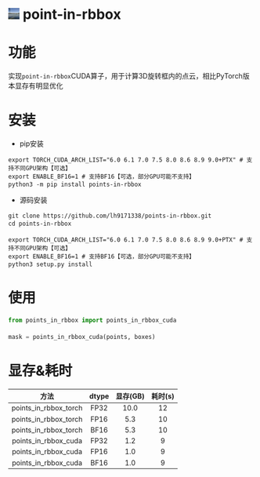 [<img height="23" src="https://github.com/lh9171338/Outline/blob/master/icon.jpg"/>](https://github.com/lh9171338/Outline) point-in-rbbox
===

# 功能

实现`point-in-rbbox`CUDA算子，用于计算3D旋转框内的点云，相比PyTorch版本显存有明显优化

# 安装

- pip安装
```shell
export TORCH_CUDA_ARCH_LIST="6.0 6.1 7.0 7.5 8.0 8.6 8.9 9.0+PTX" # 支持不同GPU架构【可选】
export ENABLE_BF16=1 # 支持BF16【可选，部分GPU可能不支持】
python3 -m pip install points-in-rbbox
```

- 源码安装

```shell
git clone https://github.com/lh9171338/points-in-rbbox.git
cd points-in-rbbox

export TORCH_CUDA_ARCH_LIST="6.0 6.1 7.0 7.5 8.0 8.6 8.9 9.0+PTX" # 支持不同GPU架构【可选】
export ENABLE_BF16=1 # 支持BF16【可选，部分GPU可能不支持】
python3 setup.py install
```

# 使用

```python
from points_in_rbbox import points_in_rbbox_cuda

mask = points_in_rbbox_cuda(points, boxes)
```

# 显存&耗时

| 方法 | dtype | 显存(GB) | 耗时(s) |
| :---: | :---: | :---: | :---: |
| points_in_rbbox_torch | FP32 | 10.0 | 12 |
| points_in_rbbox_torch | FP16 | 5.3 | 10 |
| points_in_rbbox_torch | BF16 | 5.3 | 10 |
| points_in_rbbox_cuda | FP32 | 1.2 | 9 |
| points_in_rbbox_cuda | FP16 | 1.0 | 9 |
| points_in_rbbox_cuda | BF16 | 1.0 | 9 |
